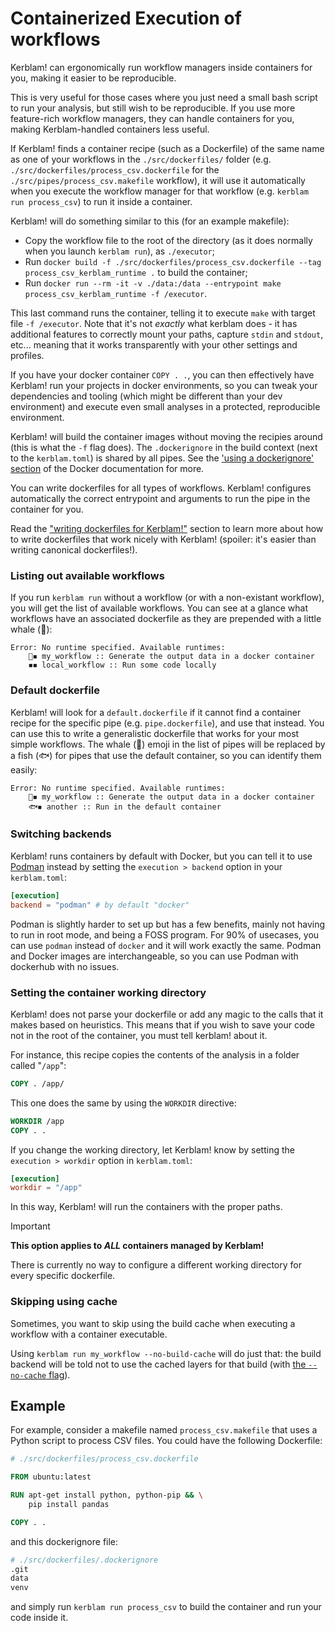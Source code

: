 # Containerized Execution of workflows
Kerblam! can ergonomically run workflow managers inside containers for you,
making it easier to be reproducible.

This is very useful for those cases where you just need a small bash script
to run your analysis, but still wish to be reproducible.
If you use more feature-rich workflow managers, they can handle containers for
you, making Kerblam-handled containers less useful.

If Kerblam! finds a container recipe (such as a Dockerfile) of the same name
as one of your workflows in the `./src/dockerfiles/` folder
(e.g. `./src/dockerfiles/process_csv.dockerfile` for the
`./src/pipes/process_csv.makefile` workflow),
it will use it automatically when you execute the workflow manager for that
workflow (e.g. `kerblam run process_csv`) to run it inside a container.

Kerblam! will do something similar to this (for an example makefile):
- Copy the workflow file to the root of the directory (as it does normally when you
  launch `kerblam run`), as `./executor`;
- Run `docker build -f ./src/dockerfiles/process_csv.dockerfile --tag process_csv_kerblam_runtime .` to build the container;
- Run `docker run --rm -it -v ./data:/data --entrypoint make process_csv_kerblam_runtime -f /executor`.

This last command runs the container, telling it to execute `make` with
target file `-f /executor`.
Note that it's not *exactly* what kerblam does - it has additional features
to correctly mount your paths, capture `stdin` and `stdout`, etc...
meaning that it works transparently with your other settings and profiles.

If you have your docker container `COPY . .`, you can then effectively have
Kerblam! run your projects in docker environments, so you can tweak your
dependencies and tooling (which might be different than your dev environment)
and execute even small analyses in a protected, reproducible environment.

Kerblam! will build the container images without moving the recipies around
(this is what the `-f` flag does).
The `.dockerignore` in the build context (next to the `kerblam.toml`) is shared
by all pipes.
See the ['using a dockerignore' section](https://docs.docker.com/engine/reference/commandline/build/#use-a-dockerignore-file)
of the Docker documentation for more.
 
You can write dockerfiles for all types of workflows.
Kerblam! configures automatically the correct entrypoint and arguments to run
the pipe in the container for you.

Read the ["writing dockerfiles for Kerblam!"](dockerfiles.html) section to learn
more about how to write dockerfiles that work nicely with Kerblam! (spoiler: it's
easier than writing canonical dockerfiles!).

### Listing out available workflows
If you run `kerblam run` without a workflow (or with a non-existant workflow),
you will get the list of available workflows.
You can see at a glance what workflows have an associated dockerfile as they
are prepended with a little whale (🐋):
```
Error: No runtime specified. Available runtimes:
    🐋◾ my_workflow :: Generate the output data in a docker container
    ◾◾ local_workflow :: Run some code locally
```

### Default dockerfile
Kerblam! will look for a `default.dockerfile` if it cannot find a container
recipe for the specific pipe (e.g. `pipe.dockerfile`), and use that instead.
You can use this to write a generalistic dockerfile that works for your
most simple workflows.
The whale (🐋) emoji in the list of pipes will be replaced by a fish (🐟) for
pipes that use the default container, so you can identify them easily:
```
Error: No runtime specified. Available runtimes:
    🐋◾ my_workflow :: Generate the output data in a docker container
    🐟◾ another :: Run in the default container
```

### Switching backends
Kerblam! runs containers by default with Docker, but you can tell it to use
[Podman](https://podman.io/) instead by setting the `execution > backend`
option in your `kerblam.toml`:
```toml
[execution]
backend = "podman" # by default "docker"
```

Podman is slightly harder to set up but has a few benefits, mainly not having
to run in root mode, and being a FOSS program.
For 90% of usecases, you can use `podman` instead of `docker` and it will 
work exactly the same.
Podman and Docker images are interchangeable, so you can use Podman with
dockerhub with no issues.

### Setting the container working directory
Kerblam! does not parse your dockerfile or add any magic to the calls that it
makes based on heuristics.
This means that if you wish to save your code not in the root of the container,
you must tell kerblam! about it.

For instance, this recipe copies the contents of the analysis in a folder
called "`/app`":
```dockerfile
COPY . /app/
```
This one does the same by using the `WORKDIR` directive:
```dockerfile
WORKDIR /app
COPY . .
```
If you change the working directory, let Kerblam! know by setting the
`execution > workdir` option in `kerblam.toml`:
```toml
[execution]
workdir = "/app"
```
In this way, Kerblam! will run the containers with the proper paths.

> [!IMPORTANT]
> **This option applies to *ALL* containers managed by Kerblam!**
> 
> There is currently no way to configure a different working directory for every
> specific dockerfile.

### Skipping using cache
Sometimes, you want to skip using the build cache when executing a workflow
with a container executable.

Using `kerblam run my_workflow --no-build-cache` will do just that: the
build backend will be told not to use the cached layers for that build (with
[the `--no-cache` flag](https://docs.docker.com/reference/cli/docker/image/build/#options)).

## Example

For example, consider a makefile named `process_csv.makefile` that uses a
Python script to process CSV files. You could have the following Dockerfile:
```dockerfile
# ./src/dockerfiles/process_csv.dockerfile

FROM ubuntu:latest

RUN apt-get install python, python-pip && \
    pip install pandas

COPY . .
```
and this dockerignore file:
```dockerfile
# ./src/dockerfiles/.dockerignore
.git
data
venv
```
and simply run `kerblam run process_csv` to build the container and run
your code inside it.
